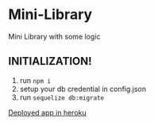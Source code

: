 # Mini-Library
Mini Library with some logic


## INITIALIZATION!

1. run ```npm i```
2. setup your db credential in config.json
3. run ```sequelize db:migrate```

[Deployed app in heroku](https://mini-library-verita.herokuapp.com)